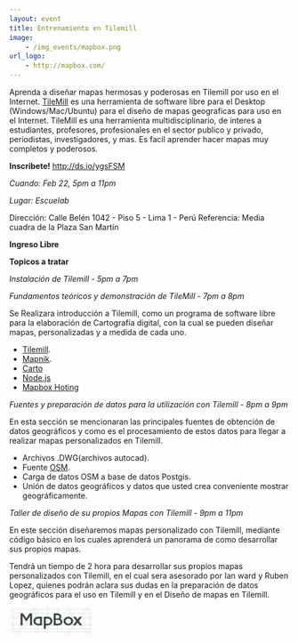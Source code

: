 ```yaml
---
layout: event
title: Entrenamiento en Tilemill
image: 
    - /img_events/mapbox.png
url_logo:
    - http://mapbox.com/
---
```

Aprenda a diseñar mapas hermosas y poderosas en Tilemill por uso en el Internet.  [TileMill](http://mapbox.com/tilemill) es una herramienta de software libre para el Desktop (Windows/Mac/Ubuntu) para el diseño de mapas geograficas para uso en el Internet.  TileMill es una herramienta multidisciplinario, de interes a estudiantes, profesores, profesionales en el sector publico y privado, periodistas, investigadores, y mas.  Es facil aprender hacer mapas muy completos y poderosos.

**Inscribete!** http://ds.io/ygsFSM

*Cuando: Feb 22, 5pm a 11pm*

*Lugar: Escuelab*

Dirección: Calle Belén 1042 - Piso 5 - Lima 1 - Perú
Referencia: Media cuadra de la Plaza San Martín

**Ingreso Libre**

**Topicos a tratar**

*Instalación de Tilemill - 5pm a 7pm*

*Fundamentos teóricos y demonstración de TileMill - 7pm a 8pm*

Se Realizara introducción a Tilemill, como un programa de software libre para la elaboración de Cartografía digital, con la cual se pueden diseñar mapas, personalizadas y a medida de cada uno.

* [Tilemill](http://mapbox.com/tilemill/).
* [Mapnik](http://mapnik.org/).
* [Carto](http://wiki.openstreetmap.org/wiki/Carto)
* [Node.js](http://nodejs.org/)
* [Mapbox Hoting](http://mapbox.com/)

*Fuentes y preparación de datos para la utilización con Tilemill - 8pm a 9pm*

En esta sección se mencionaran las principales fuentes de obtención de datos geográficos y como es el procesamiento de estos datos para llegar a realizar mapas personalizados en Tilemill.

* Archivos .DWG(archivos autocad).
* Fuente [OSM](http://www.openstreetmap.org/).
* Carga de datos OSM a base de datos Postgis.
* Unión de datos geográficos y datos que usted crea conveniente mostrar geográficamente.

*Taller de diseño de su propios Mapas con Tilemill - 9pm a 11pm*

En este sección diseñaremos mapas personalizado con Tilemill, mediante código básico en los cuales aprenderá un panorama de como desarrollar sus propios mapas.

Tendrá un tiempo de 2 hora para desarrollar sus propios mapas personalizados con Tilemill, en el cual sera asesorado por Ian ward y Ruben Lopez, quienes podrán aclara sus dudas en la preparación de datos geográficos para el uso en Tilemill y en el Diseño de mapas en Tilemill.


[![query](/img_events/mapbox.png)](http://mapbox.com/)
